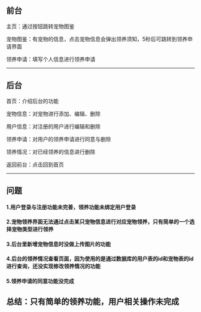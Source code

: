 ## 前台

主页：通过按钮跳转宠物图鉴

宠物图鉴：有宠物的信息，点击宠物信息会弹出领养须知，5秒后可跳转到领养申请界面

领养申请：填写个人信息进行领养申请

****

## 后台

首页：介绍后台的功能

宠物信息：对宠物进行添加、编辑、删除

用户信息：对注册的用户进行编辑和删除

领养申请：对用户的领养申请进行同意与删除

领养情况：对已经领养的信息进行删除

返回前台：点击回到首页

****

## 问题

#### 1.用户登录与注册功能未完善，领养功能未绑定用户登录

#### 2.宠物领养界面无法通过点击某只宠物信息进行对应宠物领养，只有简单的一个选择宠物类型进行领养

#### 3.后台里新增宠物信息时没做上传图片的功能

#### 4.后台的领养情况查看页面，因为使用的是通过数据库的用户表的id和宠物表的id进行查询，还没实现修改领养情况的功能

#### 5.领养申请的同意功能没完成

## 总结：只有简单的领养功能，用户相关操作未完成

